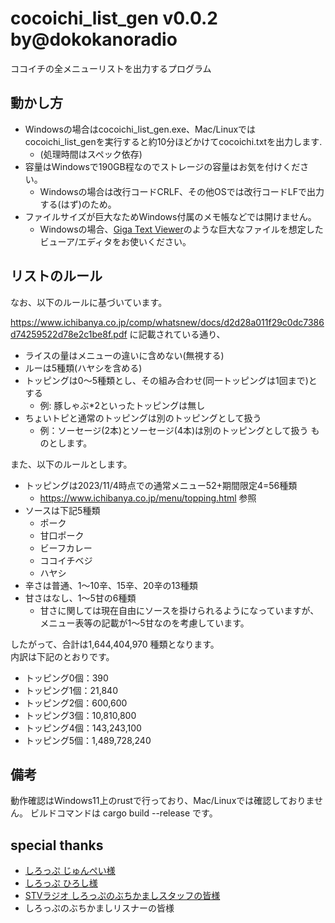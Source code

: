 # cocoichi_list_gen v0.0.2 by@dokokanoradio
ココイチの全メニューリストを出力するプログラム

## 動かし方
* Windowsの場合はcocoichi_list_gen.exe、Mac/Linuxではcocoichi_list_genを実行すると約10分ほどかけてcocoichi.txtを出力します.
  - (処理時間はスペック依存)
* 容量はWindowsで190GB程なのでストレージの容量はお気を付けください。
  - Windowsの場合は改行コードCRLF、その他OSでは改行コードLFで出力する(はず)のため。
* ファイルサイズが巨大なためWindows付属のメモ帳などでは開けません。
  * Windowsの場合、[Giga Text Viewer](https://www.vector.co.jp/soft/win95/writing/se485479.html)のような巨大なファイルを想定したビューア/エディタをお使いください。

## リストのルール
なお、以下のルールに基づいています。

https://www.ichibanya.co.jp/comp/whatsnew/docs/d2d28a011f29c0dc7386d74259522d78e2c1be8f.pdf
に記載されている通り、
* ライスの量はメニューの違いに含めない(無視する)
* ルーは5種類(ハヤシを含める)
* トッピングは0～5種類とし、その組み合わせ(同一トッピングは1回まで)とする
  - 例: 豚しゃぶ*2といったトッピングは無し
* ちょいトピと通常のトッピングは別のトッピングとして扱う
  - 例：ソーセージ(2本)とソーセージ(4本)は別のトッピングとして扱う
ものとします。

また、以下のルールとします。
* トッピングは2023/11/4時点での通常メニュー52+期間限定4=56種類
  - https://www.ichibanya.co.jp/menu/topping.html 参照
* ソースは下記5種類
  - ポーク
  - 甘口ポーク
  - ビーフカレー
  - ココイチベジ
  - ハヤシ
* 辛さは普通、1～10辛、15辛、20辛の13種類
* 甘さはなし、1～5甘の6種類
  - 甘さに関しては現在自由にソースを掛けられるようになっていますが、メニュー表等の記載が1～5甘なのを考慮しています。


したがって、合計は1,644,404,970 種類となります。  
内訳は下記のとおりです。
* トッピング0個：390 
* トッピング1個：21,840 
* トッピング2個：600,600 
* トッピング3個：10,810,800 
* トッピング4個：143,243,100 
* トッピング5個：1,489,728,240 


## 備考
動作確認はWindows11上のrustで行っており、Mac/Linuxでは確認しておりません。
ビルドコマンドは cargo build --release です。

## special thanks
* [しろっぷ じゅんぺい様](https://twitter.com/syrupjunpei)
* [しろっぷ ひろし様](https://twitter.com/syruphiroshi)
* [STVラジオ しろっぷのぶちかましスタッフの皆様](https://www.stv.jp/radio/buchikamashi/index.html)
* しろっぷのぶちかましリスナーの皆様
